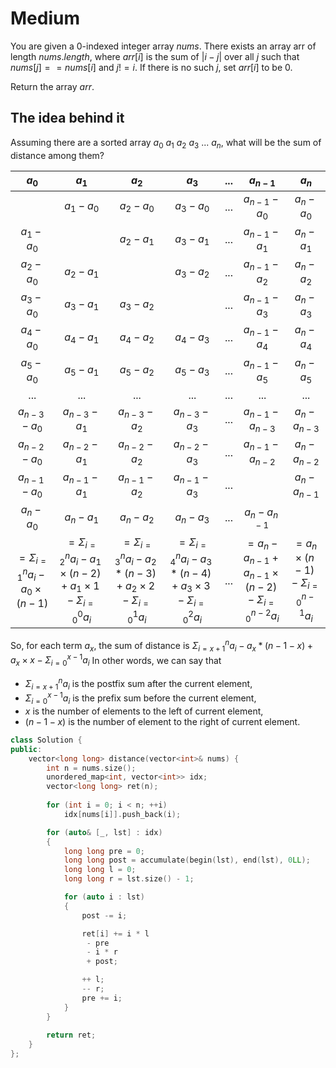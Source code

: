 # Medium

You are given a 0-indexed integer array $nums$. There exists an array arr of length $nums.length$, where $arr[i]$ is the sum of $|i - j|$ over all $j$ such that $nums[j] == nums[i]$ and $j != i$. If there is no such $j$, set $arr[i]$ to be $0$.

Return the array $arr$.

## The idea behind it

Assuming there are a sorted array $a_0\ a_1\ a_2\ a_3\ ...\ a_n$, what will be the sum of distance among them?

| $a_0$             | $a_1$             | $a_2$             | $a_3$             | $...$ | $a_{n - 1}$             | $a_n$             |
| :---:             | :---:             | :---:             | :---:             | :---: | :---:                   | :---:             |
|                   | $a_1 - a_0$       | $a_2 - a_0$       | $a_3 - a_0$       | $...$ | $a_{n - 1} - a_0$       | $a_n - a_0$       |
| $a_1 - a_0$       |                   | $a_2 - a_1$       | $a_3 - a_1$       | $...$ | $a_{n - 1} - a_1$       | $a_n - a_1$       |
| $a_2 - a_0$       | $a_2 - a_1$       |                   | $a_3 - a_2$       | $...$ | $a_{n - 1} - a_2$       | $a_n - a_2$       |
| $a_3 - a_0$       | $a_3 - a_1$       | $a_3 - a_2$       |                   | $...$ | $a_{n - 1} - a_3$       | $a_n - a_3$       |
| $a_4 - a_0$       | $a_4 - a_1$       | $a_4 - a_2$       | $a_4 - a_3$       | $...$ | $a_{n - 1} - a_4$       | $a_n - a_4$       |
| $a_5 - a_0$       | $a_5 - a_1$       | $a_5 - a_2$       | $a_5 - a_3$       | $...$ | $a_{n - 1} - a_5$       | $a_n - a_5$       |
| $...$             | $...$             | $...$             | $...$             | $...$ | $...$                   | $...$             |
| $a_{n - 3} - a_0$ | $a_{n - 3} - a_1$ | $a_{n - 3} - a_2$ | $a_{n - 3} - a_3$ | $...$ | $a_{n - 1} - a_{n - 3}$ | $a_n - a_{n - 3}$ |
| $a_{n - 2} - a_0$ | $a_{n - 2} - a_1$ | $a_{n - 2} - a_2$ | $a_{n - 2} - a_3$ | $...$ | $a_{n - 1} - a_{n - 2}$ | $a_n - a_{n - 2}$ |
| $a_{n - 1} - a_0$ | $a_{n - 1} - a_1$ | $a_{n - 1} - a_2$ | $a_{n - 1} - a_3$ | $...$ |                         | $a_n - a_{n - 1}$ |
| $a_n - a_0$       | $a_n - a_1$       | $a_n - a_2$       | $a_n - a_3$       | $...$ | $a_n - a_{n - 1}$       |                   |
| $=\Sigma_{i = 1}^n a_i - a_0 \times (n - 1)$ | $=\Sigma_{i = 2}^n a_i - a_1 \times (n - 2) + a_1 \times 1 -\Sigma_{i=0}^0 a_i$ | $=\Sigma_{i = 3}^n a_i - a_2 * (n - 3) + a_2 \times 2 -\Sigma_{i=0}^1 a_i$ | $=\Sigma_{i = 4}^n a_i - a_3 * (n - 4) + a_3 \times 3 -\Sigma_{i=0}^2 a_i$ | $...$ | $= a_n - a_{n - 1} + a_{n - 1} \times (n - 2) - \Sigma_{i=0}^{n - 2} a_i$ | $= a_n \times (n - 1) - \Sigma_{i=0}^{n - 1} a_i$ |

So, for each term $a_x$, the sum of distance is $\Sigma_{i = x + 1}^n a_i - a_x * (n - 1 - x) + a_x \times x -\Sigma_{i=0}^{x - 1} a_i$
In other words, we can say that

- $\Sigma_{i = x + 1}^n a_i$ is the postfix sum after the current element,
- $\Sigma_{i=0}^{x - 1} a_i$ is the prefix sum before the current element,
- $x$ is the number of elements to the left of current element,
- $(n - 1 - x)$ is the number of element to the right of current element.

```cpp
class Solution {
public:
    vector<long long> distance(vector<int>& nums) {
        int n = nums.size();
        unordered_map<int, vector<int>> idx;
        vector<long long> ret(n);
        
        for (int i = 0; i < n; ++i)
            idx[nums[i]].push_back(i);

        for (auto& [_, lst] : idx)
        {
            long long pre = 0;
            long long post = accumulate(begin(lst), end(lst), 0LL);
            long long l = 0;
            long long r = lst.size() - 1;

            for (auto i : lst)
            {
                post -= i;

                ret[i] += i * l
                 - pre
                 - i * r
                 + post;

                ++ l;
                -- r;
                pre += i;
            }
        }
        
        return ret;
    }
};
```
